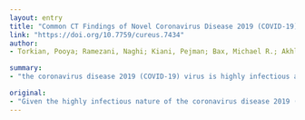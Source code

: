 ```yaml
---
layout: entry
title: "Common CT Findings of Novel Coronavirus Disease 2019 (COVID-19): A Case Series"
link: "https://doi.org/10.7759/cureus.7434"
author:
- Torkian, Pooya; Ramezani, Naghi; Kiani, Pejman; Bax, Michael R.; Akhlaghpoor, Shahram

summary:
- "the coronavirus disease 2019 (COVID-19) virus is highly infectious and lack of proven therapeutic drugs and licensed vaccines effective against it. The common chest CT imaging shows ground-glass opacity, crazy paving, and consolidation. Early diagnosis of the disease is of paramount importance. Despite the high infectious nature of the virus, early diagnosis is crucial. There are no proven specific therapeutic drugs effective against the disease. CoVID19 cases are discussed here."

original:
- "Given the highly infectious nature of the coronavirus disease 2019 (COVID-19) virus and the lack of proven specific therapeutic drugs and licensed vaccines effective against it, early diagnosis of the disease is of paramount importance. The common chest CT imaging of confirmed COVID-19 cases is discussed here, which shows ground-glass opacity, crazy paving, and consolidation."
---
```


